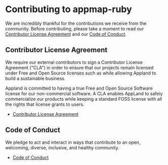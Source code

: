 # Contributing to appmap-ruby

We are incredibly thankful for the contributions we receive from the community. Before contributing, please take a moment to read our [Contributor License Agreement](https://github.com/applandorg/community/blob/master/docs/CLA%20Instructions.pdf) and our [Code of Conduct](https://github.com/applandorg/community/blob/master/docs/Code%20of%20Conduct%20for%20Contributors.pdf).

## Contributor License Agreement
We require our external contributors to sign a Contributor License Agreement ("CLA") in order to ensure that
our projects remain licensed under Free and Open Source licenses such as while allowing
Appland to build a sustainable business.

Appland is committed to having a true Free and Open Source Software license for our
non-commercial software. A CLA enables AppLand to safely commercialize our products while
keeping a standard FOSS license with all the rights that license grants to users.

 * [Contributor License Agreement](https://github.com/applandorg/community/blob/master/docs/CLA%20Instructions.pdf)


## Code of Conduct

We pledge to act and interact in ways that contribute to an open, welcoming, diverse, inclusive, and
healthy community.

 * [Code of Conduct](https://github.com/applandorg/community/blob/master/docs/Code%20of%20Conduct%20for%20Contributors.pdf)
